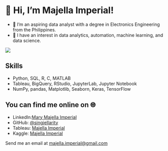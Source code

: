 # 👋 Hi, I’m Majella Imperial!
- 🌱 I’m an aspiring data analyst with a degree in Electronics Engineering from the Philippines.
- 👀 I have an interest in data analytics, automation, machine learning, and data science.

<img src="https://media.licdn.com/dms/image/D5616AQEoamIERjuBNw/profile-displaybackgroundimage-shrink_350_1400/0/1699618942169?e=1704931200&v=beta&t=bNkgA6BYXjvI6l_atMxMlGbQ6NiF_SoI4GBnFBCZemE">

## Skills 
- Python, SQL, R, C, MATLAB
- Tableau, BigQuery, RStudio, JupyterLab, Jupyter Notebook
- NumPy, pandas, Matplotlib, Seaborn, Keras, TensorFlow

## You can find me online on 🌐
- LinkedIn:[Mary Majella Imperial](https://www.linkedin.com/in/majellaimperial/)
- GitHub: [@singjellarity](https://github.com/singjellarity)
- Tableau: [Majella Imperial](https://public.tableau.com/app/profile/majella.imperial/vizzes)
- Kaggle: [Majella Imperial](https://www.kaggle.com/majellaimperial)

Send me an email at
majella.imperial@gmail.com

<!---
singjellarity/singjellarity is a ✨ special ✨ repository because its `README.md` (this file) appears on your GitHub profile.
You can click the Preview link to take a look at your changes.
--->
